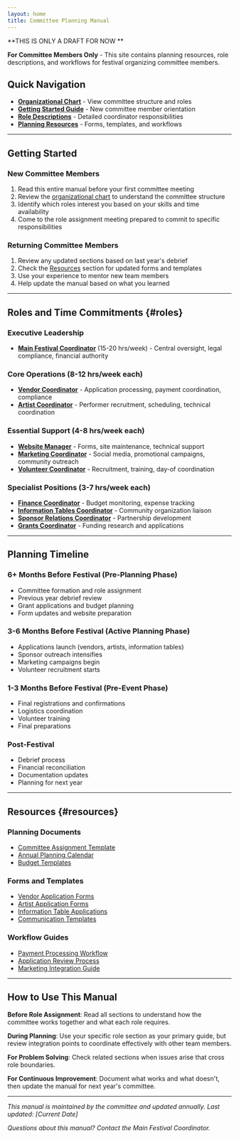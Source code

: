 ```yaml
---
layout: home
title: Committee Planning Manual
---
```


**THIS IS ONLY A DRAFT FOR NOW **

**For Committee Members Only** - This site contains planning resources, role descriptions, and workflows for festival organizing committee members.

## Quick Navigation

- **[Organizational Chart](organizational-chart.html)** - View committee structure and roles
- **[Getting Started Guide](#getting-started)** - New committee member orientation
- **[Role Descriptions](#roles)** - Detailed coordinator responsibilities
- **[Planning Resources](#resources)** - Forms, templates, and workflows

---

## Getting Started

### New Committee Members
1. Read this entire manual before your first committee meeting
2. Review the [organizational chart](organizational-chart.html) to understand the committee structure
3. Identify which roles interest you based on your skills and time availability
4. Come to the role assignment meeting prepared to commit to specific responsibilities

### Returning Committee Members
1. Review any updated sections based on last year's debrief
2. Check the [Resources](#resources) section for updated forms and templates
3. Use your experience to mentor new team members
4. Help update the manual based on what you learned

---

## Roles and Time Commitments {#roles}

### Executive Leadership
- **[Main Festival Coordinator](main-coordinator/)** (15-20 hrs/week) - Central oversight, legal compliance, financial authority

### Core Operations (8-12 hrs/week each)
- **[Vendor Coordinator](vendor-management/)** - Application processing, payment coordination, compliance
- **[Artist Coordinator](artist-coordination/)** - Performer recruitment, scheduling, technical coordination

### Essential Support (4-8 hrs/week each)
- **[Website Manager](website-management/)** - Forms, site maintenance, technical support
- **[Marketing Coordinator](marketing/)** - Social media, promotional campaigns, community outreach
- **[Volunteer Coordinator](volunteer-management/)** - Recruitment, training, day-of coordination

### Specialist Positions (3-7 hrs/week each)
- **[Finance Coordinator](finance/)** - Budget monitoring, expense tracking
- **[Information Tables Coordinator](information-tables/)** - Community organization liaison
- **[Sponsor Relations Coordinator](sponsor-relations/)** - Partnership development
- **[Grants Coordinator](grants/)** - Funding research and applications

---

## Planning Timeline

### 6+ Months Before Festival (Pre-Planning Phase)
- Committee formation and role assignment
- Previous year debrief review
- Grant applications and budget planning
- Form updates and website preparation

### 3-6 Months Before Festival (Active Planning Phase)
- Applications launch (vendors, artists, information tables)
- Sponsor outreach intensifies
- Marketing campaigns begin
- Volunteer recruitment starts

### 1-3 Months Before Festival (Pre-Event Phase)
- Final registrations and confirmations
- Logistics coordination
- Volunteer training
- Final preparations

### Post-Festival
- Debrief process
- Financial reconciliation
- Documentation updates
- Planning for next year

---

## Resources {#resources}

### Planning Documents
- [Committee Assignment Template](resources/committee-template/)
- [Annual Planning Calendar](resources/planning-calendar/)
- [Budget Templates](resources/budget-templates/)

### Forms and Templates
- [Vendor Application Forms](resources/vendor-forms/)
- [Artist Application Forms](resources/artist-forms/)
- [Information Table Applications](resources/info-table-forms/)
- [Communication Templates](resources/communication-templates/)

### Workflow Guides
- [Payment Processing Workflow](resources/payment-workflow/)
- [Application Review Process](resources/application-process/)
- [Marketing Integration Guide](resources/marketing-integration/)

---

## How to Use This Manual

**Before Role Assignment**: Read all sections to understand how the committee works together and what each role requires.

**During Planning**: Use your specific role section as your primary guide, but review integration points to coordinate effectively with other team members.

**For Problem Solving**: Check related sections when issues arise that cross role boundaries.

**For Continuous Improvement**: Document what works and what doesn't, then update the manual for next year's committee.

---

*This manual is maintained by the committee and updated annually. Last updated: [Current Date]*

*Questions about this manual? Contact the Main Festival Coordinator.*
